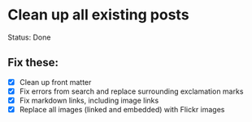 # Clean up all existing posts

Status: Done

## Fix these:

- [x]  Clean up front matter
- [x]  Fix errors from search and replace surrounding exclamation marks
- [x]  Fix markdown links, including image links
- [x]  Replace all images (linked and embedded) with Flickr images